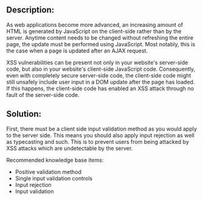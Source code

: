 ## Description:

As web applications become more advanced, an increasing amount of HTML is generated by
JavaScript on the client-side rather than by the server. Anytime content needs to be
changed without refreshing the entire page, the update must be performed using JavaScript.
Most notably, this is the case when a page is updated after an AJAX request.

XSS vulnerabilities can be present not only in your website's server-side code, but also
in your website's client-side JavaScript code. Consequently, even with completely
secure server-side code, the client-side code might still unsafely include user input in a
DOM update after the page has loaded. If this happens, the client-side code has enabled
an XSS attack through no fault of the server-side code.

## Solution:

First, there must be a client side input validation method as you would apply to the server
side. This means you should also apply input rejection as well as typecasting and such.
This is to prevent users from being attacked by XSS attacks which are undetectable by
the server.

Recommended knowledge base items:

- Positive validation method
- Single input validation controls
- Input rejection
- Input validation
